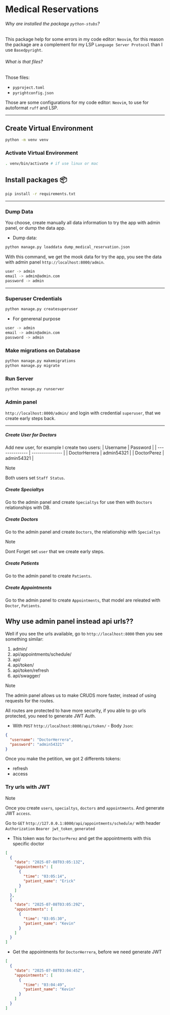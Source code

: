 # Medical Reservations

###### Why are installed the package `python-stubs`?

This package help for some errors in my code editor: `Neovim`, for this reason the package are a complement for my LSP `Language Server Protocol` than I use `Basedpyright`.

###### What is that files?

Those files:

- `pyproject.toml`
- `pyrightconfig.json`

Those are some configurations for my code editor: `Neovim`, to use for autoformat `ruff` and LSP.

---

## Create Virtual Environment

```bash
python -m venv venv
```

### Activate Virtual Environment

```bash
. venv/bin/activate # if use linux or mac
```

## Install packages 📦

```bash
pip install -r requirements.txt
```

---

### Dump Data

You choose, create manually all data information to try the app with admin panel, or dump the data app.

- Dump data:

```bash
python manage.py loaddata dump_medical_reservation.json
```

With this command, we get the mook data for try the app, you see the data with admin panel `http://localhost:8000/admin`.

```bash
user -> admin
email -> admin@admin.com
password -> admin
```

---

### Superuser Credentials

```bash
python manage.py createsuperuser
```

- For generenal purpose

```bash
user -> admin
email -> admin@admin.com
password -> admin
```

### Make migrations on Database

```bash
python manage.py makemigrations
python manage.py migrate
```

### Run Server

```bash
python manage.py runserver
```

### Admin panel

`http://localhost:8000/admin/` and login with credential `superuser`, that we create early steps back.

---

##### Create User for Doctors

Add new user, for example I create two users:
| Username | Password |
| -------------- | --------------- |
| DoctorHerrera | admin54321 |
| DoctorPerez | admin54321 |

> [!NOTE]
> Both users set `Staff Status`.

##### Create Specialtys

Go to the admin panel and create `Specialtys` for use then with `Doctors` relationships with DB.

##### Create Doctors

Go to the admin panel and create `Doctors`, the relationship with `Specialtys`

> [!NOTE]
> Dont Forget set `user` that we create early steps.

##### Create Patients

Go to the admin panel to create `Patients`.

##### Create Appointments

Go to the admin panel to create `Appointments`, that model are releated with `Doctor`, `Patients`.

## Why use admin panel instead api urls??

Well if you see the urls available, go to `http://localhost:8000` then you see something similar:

1. admin/
2. api/appointments/schedule/
3. api/
4. api/token/
5. api/token/refresh
6. api/swagger/

> [!NOTE]
> The admin panel allows us to make CRUDS more faster, instead of using requests for the routes.

All routes are protected to have more security, if you able to go urls protected, you need to generate JWT Auth.

- With `POST` `http://localhost:8000/api/token/` - Body `Json`:

```json
{
  "username": "DoctorHerrera",
  "password": "admin54321"
}
```

Once you make the petition, we got 2 differents tokens:

- refresh
- access

### Try urls with JWT

> [!NOTE]
> Once you create `users`, `specialtys`, `doctors` and `appointments`.
> And generate JWT `access`.

Go to `GET` `http://127.0.0.1:8000/api/appointments/schedule/` with header `Authorization` `Bearer jwt_token_generated`

- This token was for `DoctorPerez` and get the appointments with this specific doctor

```json
[
  {
    "date": "2025-07-08T03:05:13Z",
    "appointments": [
      {
        "time": "03:05:14",
        "patient_name": "Erick"
      }
    ]
  },
  {
    "date": "2025-07-08T03:05:29Z",
    "appointments": [
      {
        "time": "03:05:30",
        "patient_name": "Kevin"
      }
    ]
  }
]
```

- Get the appointments for `DoctorHerrera`, before we need generate JWT

```json
[
  {
    "date": "2025-07-08T03:04:45Z",
    "appointments": [
      {
        "time": "03:04:49",
        "patient_name": "Kevin"
      }
    ]
  }
]
```
